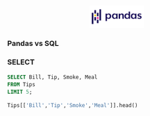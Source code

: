 <p align=center><img src='Pandas.png' width=25%></p>

### Pandas vs SQL 

### SELECT

```SQL
SELECT Bill, Tip, Smoke, Meal
FROM Tips
LIMIT 5;
```

```Python
Tips[['Bill','Tip','Smoke','Meal']].head()
```

